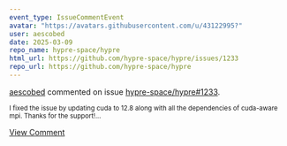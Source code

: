 ```yaml
---
event_type: IssueCommentEvent
avatar: "https://avatars.githubusercontent.com/u/43122995?"
user: aescobed
date: 2025-03-09
repo_name: hypre-space/hypre
html_url: https://github.com/hypre-space/hypre/issues/1233
repo_url: https://github.com/hypre-space/hypre
---
```


<a href='https://github.com/aescobed' target='_blank'>aescobed</a> commented on issue <a href='https://github.com/hypre-space/hypre/issues/1233' target='_blank'>hypre-space/hypre#1233</a>.

<small>I fixed the issue by updating cuda to 12.8 along with all the dependencies of cuda-aware mpi. Thanks for the support!...</small>

<a href='https://github.com/hypre-space/hypre/issues/1233' target='_blank'>View Comment</a>